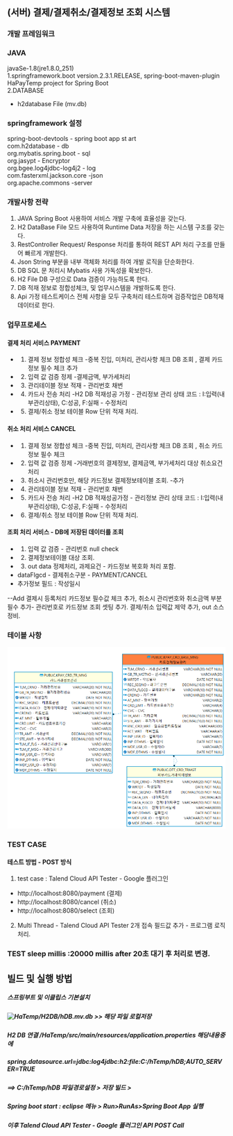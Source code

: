 ## (서버) 결제/결제취소/결제정보 조회 시스템
### 개발 프레임워크  
### JAVA  
 javaSe-1.8(jre1.8.0_251)   
1.springframework.boot version.2.3.1.RELEASE, spring-boot-maven-plugin  
 HaPayTemp project for Spring Boot  
2.DATABASE  
- h2database File (mv.db)  

###  springframework 설정  
spring-boot-devtools - spring boot app st art  
com.h2database - db  
org.mybatis.spring.boot - sql  
org.jasypt - Encryptor  
org.bgee.log4jdbc-log4j2 - log  
com.fasterxml.jackson.core -json   
org.apache.commons -server   

### 개발사항 전략
1. JAVA Spring Boot 사용하여 서비스 개발 구축에 효율성을 갖는다.  
2. H2 DataBase File 모드 사용하여 Runtime Data 저장을 하는 시스템 구조를 갖는다.  
3. RestController Request/ Response 처리를 통하여 REST API 처리 구조를 만들어 빠르게 개발한다.  
4. Json String 부분을 내부 객체화 처리를 하여 개발 로직을 단순화한다.
5. DB SQL 문 처리시 Mybatis 사용 가독성을 확보한다.  
6. H2 File DB 구성으로 Data 검증이 가능하도록 한다.  
7. DB 적재 정보로 정합성체크, 및 업무시스템을 개발하도록 한다.  
8. Api 가정 테스트케이스 전체 사항을 모두 구축처리 테스트하며 검증작업은 DB적재 데이터로 한다.  

### 업무프로세스
#### 결제 처리 서비스 PAYMENT
 * 1. 결제 정보 정합성 체크 -중복 진입, 미처리, 관리사항 체크 DB 조회 , 결제 카드정보 필수 체크 추가
 * 2. 입력 값 검증 정제 -결제금액, 부가세처리
 * 3. 관리테이블 정보 적재 - 관리번호 채번
 * 4. 카드사 전송 처리 -H2 DB 적재성공 가정 - 관리정보  관리 상태 코드 : I:입력(내부관리상태), C:성공, F:실패  - 수정처리
 * 5. 결제/취소 정보 테이블 Row 단위 적재 처리.

#### 취소 처리 서비스 CANCEL
 * 1. 결제 정보 정합성 체크 -중복 진입, 미처리, 관리사항 체크 DB 조회 , 취소 카드정보 필수 체크
 * 2. 입력 값 검증 정제 -거래번호의 결제정보, 결제금액, 부가세처리 대상 취소요건 처리
 * 3. 취소시 관리번호만,  해당 카드정보 결제정보테이블 조회. -추가
 * 4. 관리테이블 정보 적재 - 관리번호 채번
 * 5. 카드사 전송 처리 -H2 DB 적재성공가정 - 관리정보  관리 상태 코드 : I:입력(내부관리상태), C:성공, F:실패  - 수정처리
 * 6. 결제/취소 정보 테이블 Row 단위 적재 처리.
#### 조회 처리 서비스 - DB에 저장된 데이터를 조회
 * 1. 입력 값 검증 - 관리번호 null check
 * 2. 결제정보테이블 대상 조회.
 * 3. out data 정제처리,  과제요건 - 카드정보 복호화 처리 포함.
 *  dataFlgcd - 결제취소구분 - PAYMENT/CANCEL
 *  추가정보 필드 : 작성일시
  
  
--Add
결제시 등록처리 카드정보 필수값 체크 추가, 취소시 관리번호와 취소금액 부분 필수 추가- 관리번호로 카드정보 조회 셋팅 추가.
결제/취소 입력값 제약 추가, out 소스정비. 
  
    
      
  
### 테이블 사항
![table](https://github.com/habotman/hTemp/blob/master/HaTemp/Doc/hpayH2_DA.png)




### TEST CASE  

#### 테스트 방법 - POST 방식  
1. test case : Talend Cloud API Tester - Google 플러그인  
 - http://localhost:8080/payment (결제)  
 - http://localhost:8080/cancel (취소)  
 - http://localhost:8080/select (조회)  
2. Multi Thread  -  Talend Cloud API Tester 2개 접속 필드값 추가 - 프로그램 로직 처리.  
### TEST sleep millis :20000 millis after 20초 대기 후 처리로 변경.

## 빌드 및 실행 방법 
##### 스프링부트 및 이클립스 기본설치
##### ![HaTemp/H2DB/hDB.mv.db](https://github.com/habotman/hTemp/blob/master/HaTemp/H2DB/hDB.mv.db)  >> 해당 파일 로컬저장
##### H2 DB 연결 /HaTemp/src/main/resources/application.properties  해당내용중에 
##### spring.datasource.url=jdbc:log4jdbc:h2:file:C:/hTemp/hDB;AUTO_SERVER=TRUE  
##### ==> C:/hTemp/hDB 파일경로설정 > 저장 빌드 >
##### Spring boot start : eclipse 메뉴 > Run>RunAs>Spring Boot App 실행
##### 이후 Talend Cloud API Tester - Google 플러그인 API POST Call


  

  
